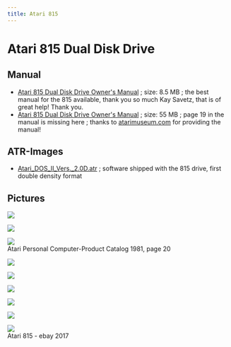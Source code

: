 ```yaml
---
title: Atari 815
---
```

# Atari 815 Dual Disk Drive  
  
## Manual  
- [Atari 815 Dual Disk Drive Owner's Manual](https://archive.org/details/atari815manual/mode/2up) ; size: 8.5 MB ; the best manual for the 815 available, thank you so much Kay Savetz, that is of great help! Thank you.  
- [Atari 815 Dual Disk Drive Owner's Manual](http://www.atarimuseum.com/archives/pdf/computers/8bits/atari815ownersmanual.pdf) ; size: 55 MB ; page 19 in the manual is missing here ; thanks to [atarimuseum.com](http://www.atarimuseum.com) for providing the manual!  
  
## ATR-Images  
- [Atari_DOS_II_Vers._2.0D.atr](attachments/Atari_DOS_II_Vers._2.0D.atr) ; software shipped with the 815 drive, first double density format  
  
## Pictures  
![](attachments/815-1.jpg)  
  
![](attachments/815-2.jpg)  
  
![](attachments/815-info_1981.jpg)  
Atari Personal Computer-Product Catalog 1981, page 20  
  
  
![](attachments/815-3.jpg)  
  
![](attachments/815-5.jpg)  
  
![](attachments/Atari815-1.JPG)  
  
![](attachments/Atari815-2.JPG)  
  
![](attachments/Atari815-3.JPG)  
  
![](attachments/ebay-815er.jpg)  
Atari 815 - ebay 2017  
